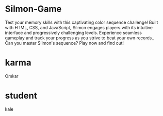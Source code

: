 # Silmon-Game

Test your memory skills with this captivating color sequence challenge! Built with HTML, CSS, and JavaScript, Silmon engages players with its intuitive interface and progressively challenging levels. Experience seamless gameplay and track your progress as you strive to beat your own records.. Can you master Silmon's sequence? Play now and find out!

# karma

Omkar

# student

kale
